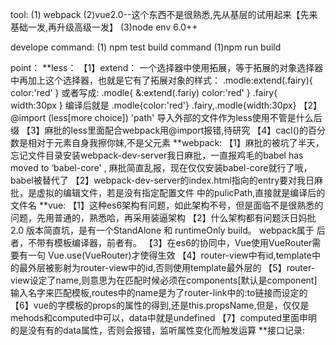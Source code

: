 tool:
	(1) webpack 
	(2)vue2.0--这个东西不是很熟悉,先从基层的试用起来【先来基础一发,再升级高级一发】
	(3)node env 6.0++

develope command:
	(1) npm test
build command
	(1)npm run build


point：
	**less：
		【1】extend：
			一个选择器中使用拓展，等于拓展的对象选择器中再加上这个选择器，也就是它有了拓展对象的样式：
			.modle:extend(.fairy){
				color:'red'
			}
			或者写成:
			.modle{
				&:extend(.fariy)
				color:'red'
			}
			.fairy{
				width:30px
			}
			编译后就是
			.modle{color:'red'}   	.fairy,.modle{width:30px}
		【2】@import (less[more choice]) 'path'  导入外部的文件作为less使用不管是什么后缀
		【3】麻批的less里面配合webpack用@import报错,待研究
		【4】cacl()的百分数是相对于元素自身我擦你妹,不是父元素
	**webpack:
		【1】麻批的被坑了半天，忘记文件目录安装webpack-dev-server我日麻批，一直报鸡毛的babel has moved to 
			‘babel-core' , 麻批简直乱报，现在仅仅安装babel-core就行了哦，babel被替代了
		【2】webpack-dev-server的index.html指向的entry要对我日麻批，是虚拟的编辑文件，若是没有指定配置文件
			中的pulicPath,直接就是编译后的文件名
	**vue:
		【1】这种es6架构有问题，如此架构不号，但是面临不是很熟悉的问题，先用普通的，熟悉哈，再采用装逼架构
		【2】什么架构都有问题沃日妈批 2.0 版本简直坑，是有一个StandAlone 和 runtimeOnly build。 webpack属于
			后者，不带有模板编译器，前者有。
		【3】在es6的协同中，Vue使用VueRouter需要有一句  Vue.use(VueRouter)才使得<router-view></router-view>生效
		【4】router-view中有id,template中的最外层被影射为router-view中的id,否则使用template最外层的
		【5】router-view设定了name,则意思为在匹配时候必须在components[默认是component]输入名字来匹配模板,routes中的name是为了router-link中的:to链接而设定的
		【6】vue的字模板的props的属性的得到,还是this.propsName,但是，仅仅是mehods和computed中可以，data中就是undefined
		【7】computed里面申明的是没有有的data属性，否则会报错，监听属性变化而触发运算
	**接口记录: